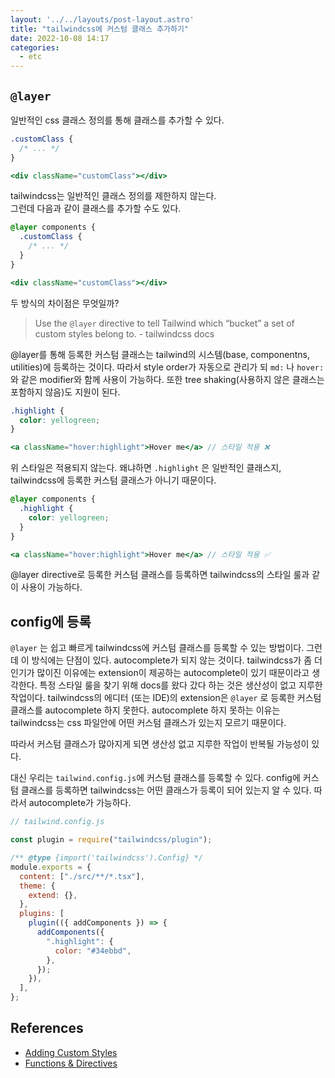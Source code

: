```yaml
---
layout: '../../layouts/post-layout.astro'
title: "tailwindcss에 커스텀 클래스 추가하기"
date: 2022-10-08 14:17
categories:
  - etc
---
```


## `@layer`

일반적인 css 클래스 정의를 통해 클래스를 추가할 수 있다.

```css
.customClass {
  /* ... */
}
```

```jsx
<div className="customClass"></div>
```

tailwindcss는 일반적인 클래스 정의를 제한하지 않는다.  
그런데 다음과 같이 클래스를 추가할 수도 있다.

```css
@layer components {
  .customClass {
    /* ... */
  }
}
```

```jsx
<div className="customClass"></div>
```

두 방식의 차이점은 무엇일까?

> Use the `@layer` directive to tell Tailwind which “bucket” a set of custom styles belong to. - tailwindcss docs

@layer를 통해 등록한 커스텀 클래스는 tailwind의 시스템(base, componentns, utilities)에 등록하는 것이다. 따라서 style order가 자동으로 관리가 되 `md:` 나 `hover:` 와 같은 modifier와 함께 사용이 가능하다. 또한 tree shaking(사용하지 않은 클래스는 포함하지 않음)도 지원이 된다.

```css
.highlight {
  color: yellogreen;
}
```

```jsx
<a className="hover:highlight">Hover me</a> // 스타일 적용 ❌
```

위 스타일은 적용되지 않는다. 왜냐하면 `.highlight` 은 일반적인 클래스지, tailwindcss에 등록한 커스텀 클래스가 아니기 때문이다.

```css
@layer components {
  .highlight {
    color: yellogreen;
  }
}
```

```jsx
<a className="hover:highlight">Hover me</a> // 스타일 적용 ✅
```

@layer directive로 등록한 커스텀 클래스를 등록하면 tailwindcss의 스타일 룰과 같이 사용이 가능하다.

## config에 등록

`@layer` 는 쉽고 빠르게 tailwindcss에 커스텀 클래스를 등록할 수 있는 방법이다. 그런데 이 방식에는 단점이 있다. autocomplete가 되지 않는 것이다. tailwindcss가 좀 더 인기가 많이진 이유에는 extension이 제공하는 autocomplete이 있기 때문이라고 생각한다. 특정 스타일 룰을 찾기 위해 docs를 왔다 갔다 하는 것은 생산성이 없고 지루한 작업이다. tailwindcss의 에디터 (또는 IDE)의 extension은 `@layer` 로 등록한 커스텀 클래스를 autocomplete 하지 못한다. autocomplete 하지 못하는 이유는 tailwindcss는 css 파일안에 어떤 커스텀 클래스가 있는지 모르기 때문이다.

따라서 커스텀 클래스가 많아지게 되면 생산성 없고 지루한 작업이 반복될 가능성이 있다.

대신 우리는 `tailwind.config.js`에 커스텀 클래스를 등록할 수 있다. config에 커스텀 클래스를 등록하면 tailwindcss는 어떤 클래스가 등록이 되어 있는지 알 수 있다. 따라서 autocomplete가 가능하다.

```js
// tailwind.config.js

const plugin = require("tailwindcss/plugin");

/** @type {import('tailwindcss').Config} */
module.exports = {
  content: ["./src/**/*.tsx"],
  theme: {
    extend: {},
  },
  plugins: [
    plugin(({ addComponents }) => {
      addComponents({
        ".highlight": {
          color: "#34ebbd",
        },
      });
    }),
  ],
};
```

## References

- [Adding Custom Styles](https://tailwindcss.com/docs/adding-custom-styles)
- [Functions & Directives](https://tailwindcss.com/docs/functions-and-directives)
